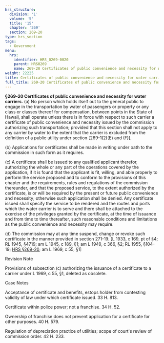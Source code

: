 ```yaml
---
hrs_structure:
  division: '1'
  volume: '5'
  title: '15'
  chapter: '269'
  section: 269-20
type: hrs_section
tags:
  - Government
menu:
  hrs:
    identifier: HRS_0269-0020
    parent: HRS0269
    name: 269-20 Certificates of public convenience and necessity for water carriers
weight: 22225
title: Certificates of public convenience and necessity for water carriers
full_title: 269-20 Certificates of public convenience and necessity for water carriers
---
```

**§269-20 Certificates of public convenience and necessity for water carriers.** (a) No person which holds itself out to the general public to engage in the transportation by water of passengers or property or any class or classes thereof for compensation, between points in the State of Hawaii, shall operate unless there is in force with respect to such carrier a certificate of public convenience and necessity issued by the commission authorizing such transportation; provided that this section shall not apply to any carrier by water to the extent that the carrier is excluded from the definition of a public utility under section [269-1(2)(E) and (F)].

(b) Applications for certificates shall be made in writing under oath to the commission in such form as it requires.

(c) A certificate shall be issued to any qualified applicant therefor, authorizing the whole or any part of the operations covered by the application, if it is found that the applicant is fit, willing, and able properly to perform the service proposed and to conform to the provisions of this chapter and the requirements, rules and regulations of the commission thereunder, and that the proposed service, to the extent authorized by the certificate, is or will be required by the present or future public convenience and necessity; otherwise such application shall be denied. Any certificate issued shall specify the service to be rendered and the routes and ports which the water carrier is to serve and there shall be attached to the exercise of the privileges granted by the certificate, at the time of issuance and from time to time thereafter, such reasonable conditions and limitations as the public convenience and necessity may require.

(d) The commission may at any time suspend, change or revoke such certificate in the manner provided in section 271-19\. [L 1933, c 169, pt of §4; RL 1945, §4719; am L 1945, c 189, §1; am L 1949, c 366, §2; RL 1955, §104-19; [HRS §269-20](/title-15/chapter-269/section-269-20/); am L 1969, c 55, §1]

Revision Note

Provisions of subsection (c) authorizing the issuance of a certificate to a carrier under L 1969, c 55, §1, deleted as obsolete.

Case Notes

Acceptance of certificate and benefits, estops holder from contesting validity of law under which certificate issued. 33 H. 813.

Certificate within police power; not a franchise. 34 H. 52.

Ownership of franchise does not prevent application for a certificate for other purposes. 40 H. 579.

Regulation of depreciation practice of utilities; scope of court's review of commission order. 42 H. 233.